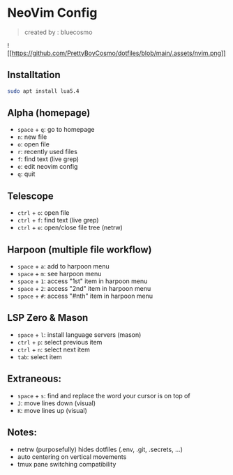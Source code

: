 # NeoVim Config
> created by : bluecosmo

![[https://github.com/PrettyBoyCosmo/dotfiles/blob/main/.assets/nvim.png]]

## Installtation
```bash
sudo apt install lua5.4
```

## Alpha (homepage)
- `space` + `q`: go to homepage
- `n`: new file
- `o`: open file
- `r`: recently used files
- `f`: find text (live grep)
- `e`: edit neovim config
- `q`: quit

## Telescope
- `ctrl` + `o`: open file
- `ctrl` + `f`: find text (live grep)
- `ctrl` + `e`: open/close file tree (netrw)

## Harpoon (multiple file workflow)
- `space` + `a`: add to harpoon menu
- `space` + `m`: see harpoon menu
- `space` + `1`: access "1st" item in harpoon menu
- `space` + `2`: access "2nd" item in harpoon menu
- `space` + `#`: access "#nth" item in harpoon menu

## LSP Zero & Mason
- `space` + `l`: install language servers (mason)
- `ctrl` + `p`: select previous item
- `ctrl` + `n`: select next item
- `tab`: select item

## Extraneous:
- `space` + `s`: find and replace the word your cursor is on top of
- `J`: move lines down (visual)
- `K`: move lines up (visual)

## Notes:
- netrw (purposefully) hides dotfiles (.env, .git, .secrets, ...)
- auto centering on vertical movements
- tmux pane switching compatibility

